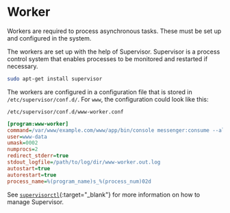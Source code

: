 # Worker

Workers are required to process asynchronous tasks. These must be set up and configured in the system.

The workers are set up with the help of Supervisor. Supervisor is a process control system that enables processes to be monitored and restarted if necessary.

```sh
sudo apt-get install supervisor
```

The workers are configured in a configuration file that is stored in `/etc/supervisor/conf.d/`. For `www`, the configuration could look like this:

`/etc/supervisor/conf.d/www-worker.conf`

```ini
[program:www-worker]
command=/var/www/example.com/www/app/bin/console messenger:consume --all
user=www-data
umask=0002
numprocs=2
redirect_stderr=true
stdout_logfile=/path/to/log/dir/www-worker.out.log
autostart=true
autorestart=true
process_name=%(program_name)s_%(process_num)02d
```

See [`supervisorctl`](http://supervisord.org/running.html#running-supervisorctl){:target="\_blank"} for more information on how to manage Supervisor.
